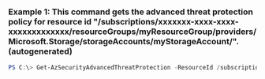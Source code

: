 ### Example 1: This command gets the advanced threat protection policy for resource id "/subscriptions/xxxxxxx-xxxx-xxxx-xxxxxxxxxxxxx/resourceGroups/myResourceGroup/providers/Microsoft.Storage/storageAccounts/myStorageAccount/". (autogenerated)
```powershell
PS C:\> Get-AzSecurityAdvancedThreatProtection -ResourceId /subscriptions/xxxxxxx-xxxx-xxxx-xxxxxxxxxxxxx/resourceGroups/myResourceGroup/providers/Microsoft.DocumentDb/databaseAccounts/myCosmosDBAccount/
```

